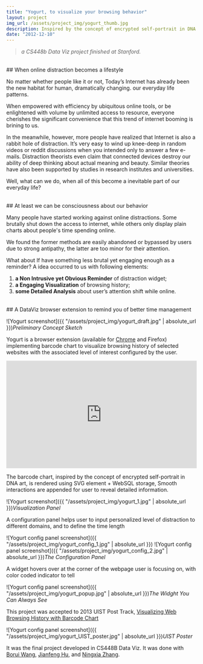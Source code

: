 ```yaml
---
title: "Yogurt, to visualize your browsing behavior"
layout: project
img_url: /assets/project_img/yogurt_thumb.jpg
description: Inspired by the concept of encrypted self-portrait in DNA art, it is a Google Chrome Extension we built to help people be aware of their browsing behavior
date: "2012-12-10"
---
```



> _a CS448b Data Viz project finished at Stanford._


<br>
## When online distraction becomes a lifestyle

No matter whether people like it or not, Today’s Internet has already been the new habitat for human, dramatically changing. our everyday life patterns.

When empowered with efficiency by ubiquitous online tools, or be enlightened with volume by unlimited access to resource, everyone cherishes the significant convenience that this trend of internet booming is brining to us. 

In the meanwhile, however, more people have realized that Internet is also a rabbit hole of distraction. It’s very easy to wind up knee-deep in random videos or reddit discussions when you intended only to answer a few e-mails. Distraction theorists even claim that connected devices destroy our ability of deep thinking about actual meaning and beauty. Similar theories have also been supported by studies in research institutes and universities.

Well, what can we do, when all of this become a inevitable part of our everyday life?

<br>
## At least we can be consciousness about our behavior

Many people have started working against online distractions. Some brutally shut down the access to internet, while others only display plain charts about people's time spending online.

We found the former methods are easily abandoned or bypassed by users due to strong antipathy, the latter are too minor for their attention.

What about If have something less brutal yet engaging enough as a reminder? A idea occurred to us with following elements:

1. **a Non Intrusive yet Obvious Reminder** of distraction widget;
2. **a Engaging Visualization** of browsing history;
3. **some Detailed Analysis** about user’s attention shift while online.

<br>
## A DataViz browser extension to remind you of better time management


![Yogurt screenshot]({{ "/assets/project_img/yogurt_draft.jpg" | absolute_url }})_Preliminary Concept Sketch_


Yogurt is a browser extension (available for [Chrome](https://chrome.google.com/webstore/detail/yogurt/bkcllpfdmadccnllfpkeipobfhclbjnf) and Firefox) implementing barcode chart to visualize browsing history of selected websites with the associated level of interest configured by the user.

 <p><style>.embed-container { position: relative; padding-bottom: 56.25%; height: 0; overflow: hidden; max-width: 100%; } .embed-container iframe, .embed-container object, .embed-container embed { position: absolute; top: 0; left: 0; width: 100%; height: 100%; }</style><div class='embed-container'>    <iframe title="YouTube video player" width="640" height="390" src="http://www.youtube.com/embed/x92nYIW9354" frameborder="0" allowfullscreen></iframe></div></p>


The barcode chart, inspired by the concept of encrypted self-portrait in DNA art, is rendered using SVG element + WebSQL storage, Smooth interactions are appended for user to reveal detailed information.

![Yogurt screenshot]({{ "/assets/project_img/yogurt_1.jpg" | absolute_url }})_Visualization Panel_


A configuration panel helps user to input personalized level of distraction to different domains, and to define the time length 

![Yogurt config panel screenshot]({{ "/assets/project_img/yogurt_config_1.jpg" | absolute_url }})
![Yogurt config panel screenshot]({{ "/assets/project_img/yogurt_config_2.jpg" | absolute_url }})_The Configuration Panel_

A widget hovers over at the corner of the webpage user is focusing on, with color coded indicator to tell 

![Yogurt config panel screenshot]({{ "/assets/project_img/yogurt_popup.jpg" | absolute_url }})_The Widght You Can Always See_


This project was accepted to 2013 UIST Post Track, [Visualizing Web Browsing History with Barcode Chart](http://bwang29.github.io/files/yogurt_submit_final.pdf)

![Yogurt config panel screenshot]({{ "/assets/project_img/yogurt_UIST_poster.jpg" | absolute_url }})_UIST Poster_

It was the final project developed in CS448B Data Viz. It was done with [Borui Wang](http://bwang29.github.io/), [Jianfeng Hu](https://www.linkedin.com/in/jianfenghu/), and [Ningxia Zhang](http://ningxiazhang.com/).



